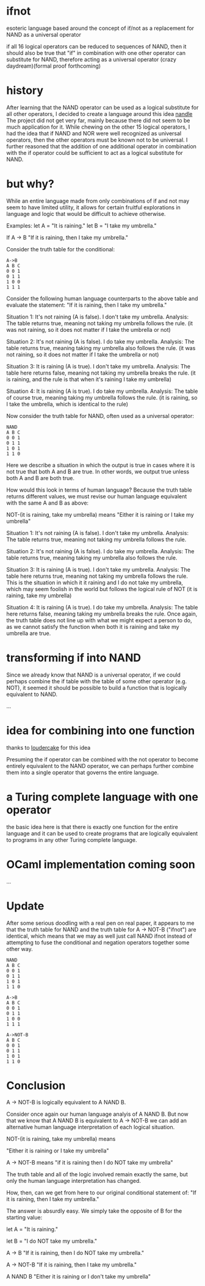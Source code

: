 # ifnot
esoteric language based around the concept of if/not as a replacement for NAND as a universal operator

if all 16 logical operators can be reduced to sequences of NAND,
then it should also be true that "if" in combination with one other operator
can substitute for NAND, therefore acting as a universal operator
(crazy daydream)(formal proof forthcoming)

# history

After learning that the NAND operator can be used as a logical substitute for all other operators,
I decided to create a language around this idea [nandle](https://github.com/handyc/nandle)
The project did not get very far, mainly because there did not seem to be much application for it.
While chewing on the other 15 logical operators, I had the idea that if NAND and NOR were well
recognized as universal operators, then the other operators must be known not to be universal.
I further reasoned that the addition of one additional operator in combination with the if operator
could be sufficient to act as a logical substitute for NAND.

# but why?

While an entire language made from only combinations of if and not may seem to have limited utility,
it allows for certain fruitful explorations in language and logic that would be difficult to achieve
otherwise.

Examples:
let A = "It is raining."
let B = "I take my umbrella."

If A -> B
"If it is raining, then I take my umbrella."

Consider the truth table for the conditional:

```
A->B
A B C
0 0 1
0 1 1
1 0 0
1 1 1
```

Consider the following human language counterparts to the above table
and evaluate the statement:
"If it is raining, then I take my umbrella."

Situation 1: It's not raining (A is false). I don't take my umbrella.
Analysis: The table returns true, meaning not taking my umbrella follows the rule.
(it was not raining, so it does not matter if I take the umbrella or not)

Situation 2: It's not raining (A is false). I do take my umbrella.
Analysis: The table returns true, meaning taking my umbrella also follows the rule.
(it was not raining, so it does not matter if I take the umbrella or not)

Situation 3: It is raining (A is true). I don't take my umbrella.
Analysis: The table here returns false, meaning not taking my umbrella breaks the rule.
(it is raining, and the rule is that when it's raining I take my umbrella)

Situation 4: It is raining (A is true). I do take my umbrella.
Analysis: The table of course true, meaning taking my umbrella follows the rule.
(it is raining, so I take the umbrella, which is identical to the rule)

Now consider the truth table for NAND, often used as a universal operator:

```
NAND
A B C
0 0 1
0 1 1
1 0 1
1 1 0
```

Here we describe a situation in which the output is true in cases where
it is not true that both A and B are true. In other words, we output true
unless both A and B are both true.

How would this look in terms of human language?
Because the truth table returns different values, we must
revise our human language equivalent with the same A and B as above:

NOT-(it is raining, take my umbrella) 
means
"Either it is raining or I take my umbrella" 

Situation 1: It's not raining (A is false). I don't take my umbrella.
Analysis: The table returns true, meaning not taking my umbrella follows the rule.

Situation 2: It's not raining (A is false). I do take my umbrella.
Analysis: The table returns true, meaning taking my umbrella also follows the rule.

Situation 3: It is raining (A is true). I don't take my umbrella.
Analysis: The table here returns true, meaning not taking my umbrella follows the rule.
This is the situation in which it it raining and I do not take my umbrella,
which may seem foolish in the world but follows the logical rule of
NOT (it is raining, take my umbrella)

Situation 4: It is raining (A is true). I do take my umbrella.
Analysis: The table here returns false, meaning taking my umbrella breaks the rule.
Once again, the truth table does not line up with what we might expect a person to do,
as we cannot satisfy the function when both it is raining and take my umbrella
are true.

# transforming if into NAND

Since we already know that NAND is a universal operator, if we could perhaps
combine the if table with the table of some other operator (e.g. NOT), it seemed
it should be possible to build a function that is logically equivalent to NAND.

...

# idea for combining into one function
thanks to [loudercake](https://github.com/loudercake) for this idea

Presuming the if operator can be combined with the not operator to become
entirely equivalent to the NAND operator, we can perhaps further combine them into a single
operator that governs the entire language.

# a Turing complete language with one operator

the basic idea here is that there is exactly one function for the entire
language and it can be used to create programs that are logically equivalent
to programs in any other Turing complete language.

# OCaml implementation coming soon

...

# Update

After some serious doodling with a real pen on real paper,
it appears to me that the truth table for NAND and the truth
table for A -> NOT-B ("ifnot") are identical,
which means that we may as well just call NAND ifnot instead of attempting
to fuse the conditional and negation operators together some other way.

```
NAND
A B C
0 0 1
0 1 1
1 0 1
1 1 0
```

```
A->B
A B C
0 0 1
0 1 1
1 0 0
1 1 1
```

```
A->NOT-B
A B C
0 0 1
0 1 1
1 0 1
1 1 0
```

# Conclusion

A -> NOT-B is logically equivalent to A NAND B.

Consider once again our human language analyis of A NAND B.
But now that we know that A NAND B is equivalent to A -> NOT-B
we can add an alternative human language interpretation of each
logical situation.

NOT-(it is raining, take my umbrella) means

"Either it is raining or I take my umbrella" 


A -> NOT-B means
"if it is raining then I do NOT take my umbrella"

The truth table and all of the logic involved remain exactly the same,
but only the human language interpretation has changed.

How, then, can we get from here to our original conditional statement of:
"If it is raining, then I take my umbrella."

The answer is absurdly easy. We simply take the opposite of B for the
starting value:

let A = "It is raining."

let B = "I do NOT take my umbrella."


A -> B
"If it is raining, then I do NOT take my umbrella."

A -> NOT-B
"If it is raining, then I take my umbrella."

A NAND B
"Either it is raining or I don't take my umbrella"

